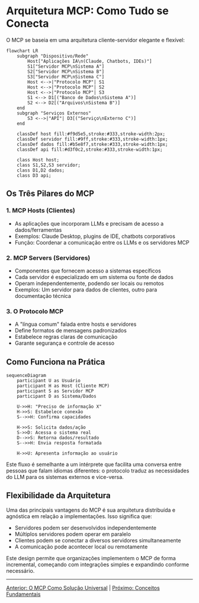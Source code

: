 # Arquitetura MCP: Como Tudo se Conecta

O MCP se baseia em uma arquitetura cliente-servidor elegante e flexível:

```mermaid
flowchart LR
    subgraph "Dispositivo/Rede"
        Host["Aplicações IA\n(Claude, Chatbots, IDEs)"]
        S1["Servidor MCP\nSistema A"]
        S2["Servidor MCP\nSistema B"]
        S3["Servidor MCP\nSistema C"]
        Host <-->|"Protocolo MCP"| S1
        Host <-->|"Protocolo MCP"| S2
        Host <-->|"Protocolo MCP"| S3
        S1 <--> D1[("Banco de Dados\nSistema A")]
        S2 <--> D2[("Arquivos\nSistema B")]
    end
    subgraph "Serviços Externos"
        S3 <-->|"API"| D3[("Serviço\nExterno C")]
    end
    
    classDef host fill:#f9d5e5,stroke:#333,stroke-width:2px;
    classDef servidor fill:#9ff,stroke:#333,stroke-width:1px;
    classDef dados fill:#b5e8f7,stroke:#333,stroke-width:1px;
    classDef api fill:#d3f0c2,stroke:#333,stroke-width:1px;
    
    class Host host;
    class S1,S2,S3 servidor;
    class D1,D2 dados;
    class D3 api;
```

## Os Três Pilares do MCP

### 1. MCP Hosts (Clientes)

- As aplicações que incorporam LLMs e precisam de acesso a dados/ferramentas
- Exemplos: Claude Desktop, plugins de IDE, chatbots corporativos
- Função: Coordenar a comunicação entre os LLMs e os servidores MCP

### 2. MCP Servers (Servidores)

- Componentes que fornecem acesso a sistemas específicos
- Cada servidor é especializado em um sistema ou fonte de dados
- Operam independentemente, podendo ser locais ou remotos
- Exemplos: Um servidor para dados de clientes, outro para documentação técnica

### 3. O Protocolo MCP

- A "língua comum" falada entre hosts e servidores
- Define formatos de mensagens padronizados
- Estabelece regras claras de comunicação
- Garante segurança e controle de acesso

## Como Funciona na Prática

```mermaid
sequenceDiagram
    participant U as Usuário
    participant H as Host (Cliente MCP)
    participant S as Servidor MCP
    participant D as Sistema/Dados
    
    U->>H: "Preciso de informação X"
    H->>S: Estabelece conexão
    S-->>H: Confirma capacidades
    
    H->>S: Solicita dados/ação
    S->>D: Acessa o sistema real
    D-->>S: Retorna dados/resultado
    S-->>H: Envia resposta formatada
    
    H->>U: Apresenta informação ao usuário
```

Este fluxo é semelhante a um intérprete que facilita uma conversa entre pessoas que falam idiomas diferentes: o protocolo traduz as necessidades do LLM para os sistemas externos e vice-versa.

## Flexibilidade da Arquitetura

Uma das principais vantagens do MCP é sua arquitetura distribuída e agnóstica em relação a implementações. Isso significa que:

- Servidores podem ser desenvolvidos independentemente
- Múltiplos servidores podem operar em paralelo
- Clientes podem se conectar a diversos servidores simultaneamente
- A comunicação pode acontecer local ou remotamente

Este design permite que organizações implementem o MCP de forma incremental, começando com integrações simples e expandindo conforme necessário.

---

[Anterior: O MCP Como Solução Universal](03-mcp-solucao-universal.md) | [Próximo: Conceitos Fundamentais](05-mcp-conceitos-fundamentais.md) 